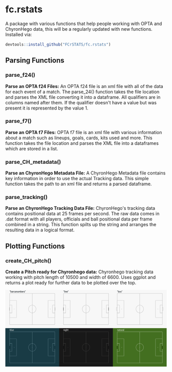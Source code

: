 # fc.rstats
A package with various functions that help people working with OPTA and ChyronHego data, this will be a regularly updated with new functions. Installed via: 

``` r
devtools::install_github("FCrSTATS/fc.rstats")
```

## Parsing Functions 

### parse_f24()
**Parse an OPTA f24 Files:** An OPTA f24 file is an xml file with all of the data for each event of a match. The parse_24() function takes the file location and parses the XML file converting it into a dataframe. All qualifiers are in columns named after them. If the qualifier doesn't have a value but was present it is represented by the value 1.

### parse_f7()
**Parse an OPTA f7 Files:** OPTA f7 file is an xml file with various information about a match such as lineups, goals, cards, kits used and more. This function takes the file location and parses the XML file into a dataframes which are stored in a list. 


### parse_CH_metadata()
**Parse an ChyronHego Metadata File:** A ChyronHego Metadata file contains key information in order to use the actual Tracking data. This simple function takes the path to an xml file and returns a parsed dataframe.


### parse_tracking()
**Parse an ChyronHego Tracking Data File:** ChyronHego's tracking data contains positional data at 25 frames per second. The raw data comes in .dat format with all players, officials and ball positional data per frame combined in a string. This function spilts up the string and arranges the resulting data in a logical format. 


## Plotting Functions 

### create_CH_pitch()
**Create a Pitch ready for Chyronhego data:** Chyronhego tracking data working with pitch length of 10500 and width of 6600. Uses ggplot and returns a plot ready for further data to be plotted over the top.   

![](https://github.com/FCrSTATS/fc.rstats/blob/master/images/CHpitchoptions.jpg)

 
